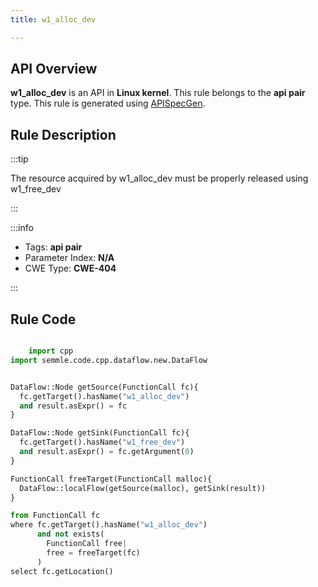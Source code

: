 ```yaml
---
title: w1_alloc_dev

---
```



## API Overview
**w1_alloc_dev** is an API in **Linux kernel**. This rule belongs to the **api pair** type. This rule is generated using [APISpecGen](../../tools/APISpecGen).
## Rule Description

:::tip

The resource acquired by w1_alloc_dev must be properly released using w1_free_dev

:::

:::info

- Tags: **api pair**
- Parameter Index: **N/A**
- CWE Type: **CWE-404**

:::

## Rule Code
```python

    import cpp
import semmle.code.cpp.dataflow.new.DataFlow


DataFlow::Node getSource(FunctionCall fc){
  fc.getTarget().hasName("w1_alloc_dev")
  and result.asExpr() = fc
}

DataFlow::Node getSink(FunctionCall fc){
  fc.getTarget().hasName("w1_free_dev")
  and result.asExpr() = fc.getArgument(0)
}

FunctionCall freeTarget(FunctionCall malloc){
  DataFlow::localFlow(getSource(malloc), getSink(result))
}

from FunctionCall fc
where fc.getTarget().hasName("w1_alloc_dev")
      and not exists(
        FunctionCall free| 
        free = freeTarget(fc)
      )
select fc.getLocation()

    
```